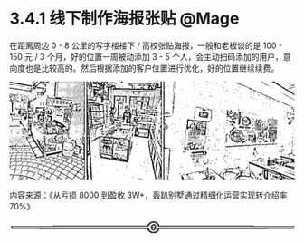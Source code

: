 # 3.4.1 线下制作海报张贴 @Mage

在距离周边 0 - 8 公里的写字楼楼下 / 高校张贴海报，一般和老板谈的是 100 - 150 元 / 3 个月，好的位置一周被动添加 3 - 5 个人，会主动扫码添加的用户，意向度也是比较高的。然后根据添加的客户位置进行优化，好的位置继续续费。

![](img/9637190e764243db3a67233e796b18d6.png)

内容来源：《从亏损 8000 到盈收 3W+，轰趴别墅通过精细化运营实现转介绍率 70%》

![](img/70c086163efe63c67f3a76278afd7895.png)